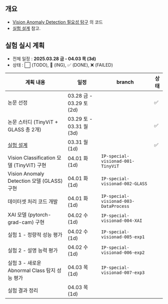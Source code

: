 ## 개요

* [Vision Anomaly Detection 필요성 탐구](../Special_Vision_Anomaly_Detection_필요성.md) 의 코드
* [실험 설계](../Special_Vision_Anomaly_Detection_필요성.md#2-1-실험-설계) 참고.

## 실험 실시 계획

* 전체 일정 : **2025.03.28 금 - 04.03 목 (3d)**
* 상태 : ⬜ (TODO), 💨 (ING), ✅ (DONE), ❌ (FAILED)

| 계획 내용                                                         | 일정                     | branch                                    | 상태 |
|---------------------------------------------------------------|------------------------|-------------------------------------------|----|
| 논문 선정                                                         | 03.28 금 - 03.29 토 (2d) |                                           | ✅  |
| 논문 스터디 (TinyViT + GLASS 총 2개)                                 | 03.29 토 - 03.31 월 (3d) |                                           | ✅  |
| [실험 설계](../Special_Vision_Anomaly_Detection_필요성.md#2-1-실험-설계) | 03.31 월 (1d)           |                                           | ✅  |
| Vision Classification 모델 (TinyViT) 구현                         | 04.01 화 (1d)           | ```IP-special-visionad-001-TinyViT```     |    |
| Vision Anomaly Detection 모델 (GLASS) 구현                        | 04.01 화 (1d)           | ```IP-special-visionad-002-GLASS```       |    |
| 데이터셋 처리 코드 개발                                                 | 04.01 화 (1d)           | ```IP-special-visionad-003-DataProcess``` |    |
| XAI 모델 (pytorch-grad-cam) 구현                                  | 04.02 수 (1d)           | ```IP-special-visionad-004-XAI```         |    |
| 실험 1 - 정량적 성능 평가                                              | 04.02 수 (1d)           | ```IP-special-visionad-005-exp1```        |    |
| 실험 2 - 설명 능력 평가                                               | 04.02 수 (1d)           | ```IP-special-visionad-006-exp2```        |    |
| 실험 3 - 새로운 Abnormal Class 탐지 성능 평가                            | 04.03 목 (1d)           | ```IP-special-visionad-007-exp3```        |    |
| 실험 결과 정리                                                      | 04.03 목 (1d)           |                                           |    |